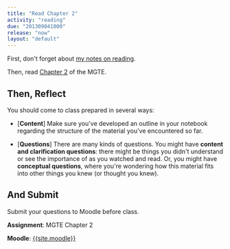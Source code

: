 ```yaml
---
title: "Read Chapter 2"
activity: "reading"
due: "201309041000"
release: "now"
layout: "default"
---
```


First, don't forget about [my notes on reading]({{site.base}}/infra/how-to-read.html). 


Then, read [Chapter 2](http://moodle2.berea.edu/course/view.php?id=2512#section-4) of the MGTE. 

## Then, Reflect

You should come to class prepared in several ways:

* [**Content**] Make sure you've developed an outline in your notebook regarding the structure of the material you've encountered so far. 

* [**Questions**] There are many kinds of questions. You might have **content and clarification questions**: there might be things you didn't understand or see the importance of as you watched and read. Or, you might have **conceptual questions**, where you're wondering how this material fits into other things you knew (or thought you knew). 

## And Submit

Submit your questions to Moodle before class.

**Assignment**: MGTE Chapter 2

**Moodle**: <a href="{{site.moodle}}">{{site.moodle}}</a>

